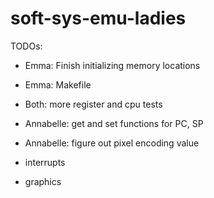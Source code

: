 # soft-sys-emu-ladies

TODOs:
- Emma: Finish initializing memory locations
- Emma: Makefile
- Both: more register and cpu tests
- Annabelle: get and set functions for PC, SP
- Annabelle: figure out pixel encoding value


- interrupts
- graphics
